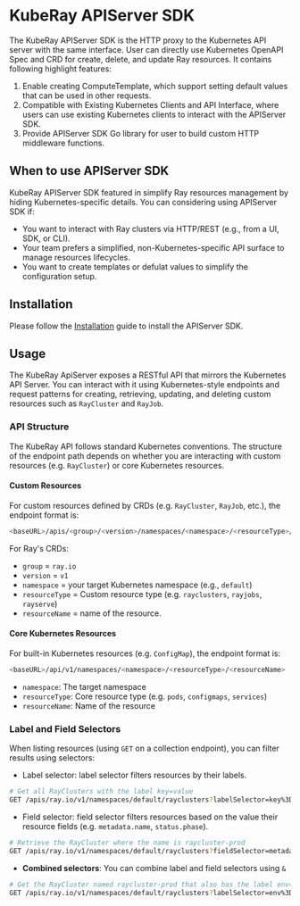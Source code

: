 # KubeRay APIServer SDK

The KubeRay APIServer SDK is the HTTP proxy to the Kubernetes API server with the same
interface. User can directly use Kubernetes OpenAPI Spec and CRD for create, delete, and
update Ray resources. It contains following highlight features:

1. Enable creating ComputeTemplate, which support setting default values that can be used
   in other requests.
2. Compatible with Existing Kubernetes Clients and API Interface, where users can use
   existing Kubernetes clients to interact with the APIServer SDK.
3. Provide APIServer SDK Go library for user to build custom HTTP middleware functions.

## When to use APIServer SDK

KubeRay APIServer SDK featured in simplify Ray resources management by hiding
Kubernetes-specific details. You can considering using APIServer SDK if:

- You want to interact with Ray clusters via HTTP/REST (e.g., from a UI, SDK, or CLI).
- Your team prefers a simplified, non-Kubernetes-specific API surface to manage resources
lifecycles.
- You want to create templates or defulat values to simplify the configuration setup.

## Installation

Please follow the [Installation](./Installation.md) guide to install the APIServer SDK.

## Usage

The KubeRay ApiServer exposes a RESTful API that mirrors the Kubernetes API Server. You
can interact with it using Kubernetes-style endpoints and request patterns for creating,
retrieving, updating, and deleting custom resources such as `RayCluster` and `RayJob`.

### API Structure

The KubeRay API follows standard Kubernetes conventions. The structure of the endpoint
path depends on whether you are interacting with custom resources (e.g. `RayCluster`) or
core Kubernetes resources.

#### Custom Resources

For custom resources defined by CRDs (e.g. `RayCluster`, `RayJob`, etc.), the endpoint format is:

```sh
<baseURL>/apis/<group>/<version>/namespaces/<namespace>/<resourceType>/<resourceName>
```

For Ray's CRDs:

- `group` = `ray.io`
- `version` = `v1`
- `namespace` = your target Kubernetes namespace (e.g., `default`)
- `resourceType` = Custom resource type (e.g. `rayclusters`, `rayjobs`, `rayserve`)
- `resourceName` = name of the resource.

#### Core Kubernetes Resources

For built-in Kubernetes resources (e.g. `ConfigMap`), the endpoint format is:

```sh
<baseURL>/api/v1/namespaces/<namespace>/<resourceType>/<resourceName>
```

- `namespace`: The target namespace
- `resourceType`: Core resource type (e.g. `pods`, `configmaps`, `services`)
- `resourceName`: Name of the resource

### Label and Field Selectors

When listing resources (using `GET` on a collection endpoint), you can filter results using selectors:

- Label selector: label selector filters resources by their labels.

```sh
# Get all RayClusters with the label key=value
GET /apis/ray.io/v1/namespaces/default/rayclusters?labelSelector=key%3Dvalue
```

- Field selector: field selector filters resources based on the value their resource
fields (e.g. `metadata.name`, `status.phase`).

```sh
# Retrieve the RayCluster where the name is raycluster-prod
GET /apis/ray.io/v1/namespaces/default/rayclusters?fieldSelector=metadata.name%3Draycluster-prod
```

- **Combined selectors**: You can combine label and field selectors using `&`

```sh
# Get the RayCluster named raycluster-prod that also has the label env=prod.
GET /apis/ray.io/v1/namespaces/default/rayclusters?labelSelector=env%3Dprod&fieldSelector=metadata.name%3Draycluster-prod
```
